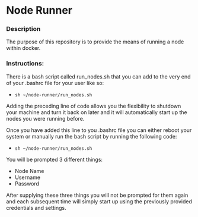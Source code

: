 # Node Runner

### Description
The purpose of this repository is to provide the means of running a node within docker.

### Instructions:
There is a bash script called run_nodes.sh that you can add to the very end of your .bashrc file for your user like so:
* `sh ~/node-runner/run_nodes.sh`

Adding the preceding line of code allows you the flexibility to shutdown your machine and turn it back on later and it will automatically start up the nodes you were running before.

Once you have added this line to you .bashrc file you can either reboot your system or manually run the bash script by running the following code:
* `sh ~/node-runner/run_nodes.sh`

You will be prompted 3 different things:
* Node Name
* Username
* Password

After supplying these three things you will not be prompted for them again and each subsequent time will simply start up using the previously provided credentials and settings.